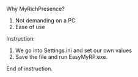 Why MyRichPresence?

1. Not demanding on a PC
2. Ease of use

Instruction:
1. We go into Settings.ini and set our own values
2. Save the file and run EasyMyRP.exe.

End of instruction.